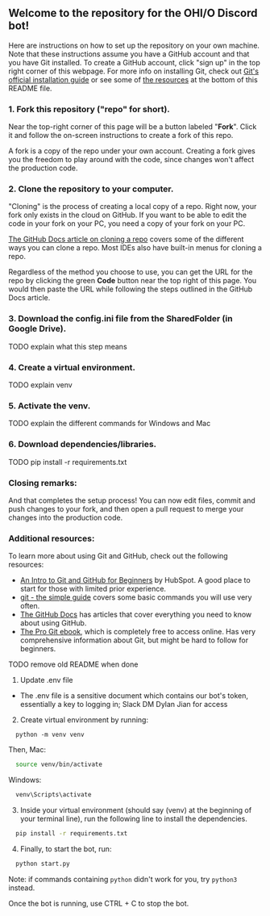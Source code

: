 ## Welcome to the repository for the OHI/O Discord bot!

Here are instructions on how to set up the repository on your own machine. Note that these instructions assume you have a GitHub account and that you have Git installed. To create a GitHub account, click "sign up" in the top right corner of this webpage. For more info on installing Git, check out [Git's official installation guide](https://git-scm.com/book/en/v2/Getting-Started-Installing-Git) or see some of [the resources](#additional-resources) at the bottom of this README file.

### 1. Fork this repository ("repo" for short).

Near the top-right corner of this page will be a button labeled "**Fork**". Click it and follow the on-screen instructions to create a fork of this repo.

A fork is a copy of the repo under your own account. Creating a fork gives you the freedom to play around with the code, since changes won't affect the production code.

### 2. Clone the repository to your computer.

"Cloning" is the process of creating a local copy of a repo. Right now, your fork only exists in the cloud on GitHub. If you want to be able to edit the code in your fork on your PC, you need a copy of your fork on your PC.

[The GitHub Docs article on cloning a repo](https://docs.github.com/en/repositories/creating-and-managing-repositories/cloning-a-repository) covers some of the different ways you can clone a repo. Most IDEs also have built-in menus for cloning a repo.

Regardless of the method you choose to use, you can get the URL for the repo by clicking the green **Code** button near the top right of this page. You would then paste the URL while following the steps outlined in the GitHub Docs article.

### 3. Download the config.ini file from the SharedFolder (in Google Drive).

TODO explain what this step means

### 4. Create a virtual environment.

TODO explain venv

### 5. Activate the venv.

TODO explain the different commands for Windows and Mac

### 6. Download dependencies/libraries.

TODO pip install -r requirements.txt

### Closing remarks:

And that completes the setup process! You can now edit files, commit and push changes to your fork, and then open a pull request to merge your changes into the production code.

### Additional resources:

To learn more about using Git and GitHub, check out the following resources:

- [An Intro to Git and GitHub for Beginners](https://product.hubspot.com/blog/git-and-github-tutorial-for-beginners) by HubSpot. A good place to start for those with limited prior experience.
- [git - the simple guide](https://rogerdudler.github.io/git-guide/) covers some basic commands you will use very often.
- [The GitHub Docs](https://docs.github.com/en) has articles that cover everything you need to know about using GitHub.
- [The Pro Git ebook](https://git-scm.com/book/en/v2), which is completely free to access online. Has very comprehensive information about Git, but might be hard to follow for beginners.


TODO remove old README when done

1. Update .env file
  - The .env file is a sensitive document which contains our bot's token, essentially a key to logging in; Slack DM Dylan Jian for access
2. Create virtual environment by running:
```
  python -m venv venv
```
Then, Mac:
```bash
  source venv/bin/activate
```
Windows: 
```bash
  venv\Scripts\activate
```
3. Inside your virtual environment (should say (venv) at the beginning of your terminal line), run the following line to install the dependencies.
```bash
  pip install -r requirements.txt
```
4. Finally, to start the bot, run:
```bash
  python start.py
```
Note: if commands containing ```python``` didn't work for you, try ```python3 ``` instead.

Once the bot is running, use CTRL + C to stop the bot.
